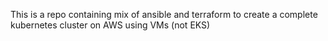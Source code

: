 This is a repo containing mix of ansible and terraform to create a complete kubernetes cluster on AWS using VMs (not EKS)
